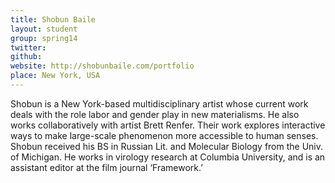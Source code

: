 ```yaml
---
title: Shobun Baile
layout: student
group: spring14
twitter:
github:
website: http://shobunbaile.com/portfolio
place: New York, USA
---
```

Shobun is a New York-based multidisciplinary artist whose current work deals with the role labor and gender play in new materialisms. He also works collaboratively with artist Brett Renfer. Their work explores interactive ways to make large-scale phenomenon more accessible to human senses. Shobun received his BS in Russian Lit. and Molecular Biology from the Univ. of Michigan. He works in virology research at Columbia University, and is an assistant editor at the film journal ‘Framework.’
